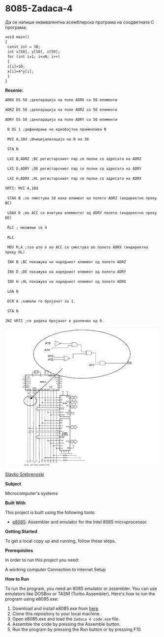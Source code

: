 # 8085-Zadaca-4

Да се напише еквивалентна асемблерска програма на
соодветната C програма: 


```
void main()
{
 const int = 30;
 int x[50], y[50], z[50];
 for (int i=1; i<=N; i++)
 {
 z[i]=10;
 x[i]=4*y[i];
 }
} 

```
**Resenie:**

```
ADRX DS 50 ;декларација на поле ADRX со 50 елементи

ADRZ DS 50 ;декларација на поле ADRZ со 50 елементи

ADRY DS 50 ;декларација на поле ADRY со 50 елементи

 N DS 1 ;дефинирање на еднобајтна променлива N

 MVI A,30d ;Иницијализација на N на 30

 STA N

 LXI B,ADRZ ;BC регистарскиот пар се полни со адресата на ADRZ

 LXI D,ADRY ;DE регистарскиот пар се полни со адресата на ADRY

 LXI H,ADRX ;HL регистарскиот пар се полни со адресата на ADRX

VRTI: MVI A,10d

 STAX B ;се сместува 10 како елемент на полето ADRZ (индиректно преку BC)

 LDAX D ;во ACC се вчитува елементот од ADRY полето (индиректно преку DE)

 RLC ; множење со 4

 RLC

 MOV M,A ;тоа што е во ACC се сместува во полето ADRX (индиректно преку HL)

 INX B ;BC покажува на наредниот елемент од полето ADRZ

 INX D ;DE покажува на наредниот елемент од полето ADRY

 INX H ;HL покажува на наредниот елемент од полето ADRX

 LDA N

 DCR A ;намали го бројачот за 1.

 STA N

JNZ VRTI ;се додека бројачот е различен од 0.
```


 ![Screenshot (1)](https://github.com/slavko444/8085-Zadaca-2/blob/main/Diagram.png)
 

[Slavko Srebrenoski ](https://github.com/slavko444)


**Subject**

Microcomputer's systems

**Built With**

This project is built using the following tools:

- [e8085](https://emu8086-microprocessor-emulator.en.softonic.com/): Assembler and emulator for the Intel 8085 microprocessor.

**Getting Started**

To get a local copy up and running, follow these steps.

**Prerequisites**

In order to run this project you need:

A working computer
Connection to internet
Setup

**How to Run**

To run the program, you need an 8085 emulator or assembler. You can use emulators like DOSBox or TASM (Turbo Assembler). Here's how to run the program using e8085.exe:

1. Download and install e8085.exe from [here](https://emu8086-microprocessor-emulator.en.softonic.com/).
2. Clone this repository to your local machine.
3. Open e8085.exe and load the `Zadaca 4 code.asm` file.
4. Assemble the code by pressing the Assemble button.
5. Run the program by pressing the Run button or by pressing F10.
